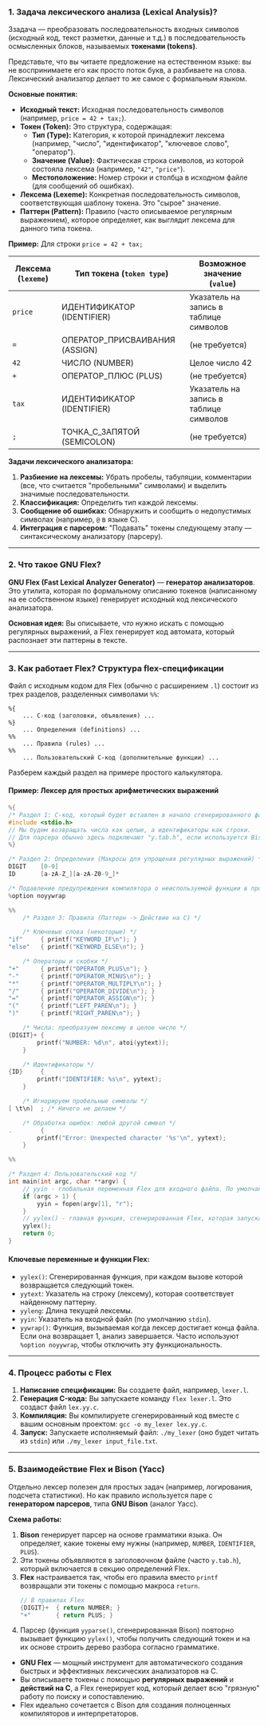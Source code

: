 ### 1. Задача лексического анализа (Lexical Analysis)?

Ззадача — преобразовать последовательность входных символов (исходный код, текст разметки, данные и т.д.) в последовательность осмысленных блоков, называемых **токенами (tokens)**.

Представьте, что вы читаете предложение на естественном языке: вы не воспринимаете его как просто поток букв, а разбиваете на слова. Лексический анализатор делает то же самое с формальным языком.

**Основные понятия:**

*   **Исходный текст:** Исходная последовательность символов (например, `price = 42 + tax;`).
*   **Токен (Token):** Это структура, содержащая:
    *   **Тип (Type):** Категория, к которой принадлежит лексема (например, "число", "идентификатор", "ключевое слово", "оператор").
    *   **Значение (Value):** Фактическая строка символов, из которой состояла лексема (например, `"42"`, `"price"`).
    *   **Местоположение:** Номер строки и столбца в исходном файле (для сообщений об ошибках).
*   **Лексема (Lexeme):** Конкретная последовательность символов, соответствующая шаблону токена. Это "сырое" значение.
*   **Паттерн (Pattern):** Правило (часто описываемое регулярным выражением), которое определяет, как выглядит лексема для данного типа токена.

**Пример:**
Для строки `price = 42 + tax;`

| Лексема (`lexeme`) | Тип токена (`token type`)     | Возможное значение (`value`)      |
| ------------------ | ----------------------------- | --------------------------------- |
| `price`            | ИДЕНТИФИКАТОР (IDENTIFIER)    | Указатель на запись в таблице символов |
| `=`                | ОПЕРАТОР_ПРИСВАИВАНИЯ (ASSIGN)| (не требуется)                    |
| `42`               | ЧИСЛО (NUMBER)                | Целое число 42                    |
| `+`                | ОПЕРАТОР_ПЛЮС (PLUS)          | (не требуется)                    |
| `tax`              | ИДЕНТИФИКАТОР (IDENTIFIER)    | Указатель на запись в таблице символов |
| `;`                | ТОЧКА_С_ЗАПЯТОЙ (SEMICOLON)   | (не требуется)                    |

**Задачи лексического анализатора:**
1.  **Разбиение на лексемы:** Убрать пробелы, табуляции, комментарии (все, что считается "пробельными" символами) и выделить значимые последовательности.
2.  **Классификация:** Определить тип каждой лексемы.
3.  **Сообщение об ошибках:** Обнаружить и сообщить о недопустимых символах (например, `@` в языке C).
4.  **Интеграция с парсером:** "Подавать" токены следующему этапу — синтаксическому анализатору (парсеру).

---

### 2. Что такое GNU Flex?

**GNU Flex (Fast Lexical Analyzer Generator)** — **генератор анализаторов**. Это утилита, которая по формальному описанию токенов (написанному на ее собственном языке) генерирует исходный код лексического анализатора.

**Основная идея:** Вы описываете, *что* нужно искать с помощью регулярных выражений, а Flex генерирует код автомата, который распознает эти паттерны в тексте.

---

### 3. Как работает Flex? Структура flex-спецификации

Файл с исходным кодом для Flex (обычно с расширением `.l`) состоит из трех разделов, разделенных символами `%%`:

```
%{
    ... С-код (заголовки, объявления) ...
%}
    ... Определения (definitions) ...
%%
    ... Правила (rules) ...
%%
    ... Пользовательский С-код (дополнительные функции) ...
```

Разберем каждый раздел на примере простого калькулятора.

#### Пример: Лексер для простых арифметических выражений

```c
%{
/* Раздел 1: С-код, который будет вставлен в начало сгенерированного файла */
#include <stdio.h>
// Мы будем возвращать числа как целые, а идентификаторы как строки.
// Для парсера обычно здесь подключают "y.tab.h", если используется Bison.
%}

/* Раздел 2: Определения (Макросы для упрощения регулярных выражений) */
DIGIT    [0-9]
ID       [a-zA-Z_][a-zA-Z0-9_]*

/* Подавление предупреждения компилятора о неиспользуемой функции в простых примерах */
%option noyywrap

%%
    /* Раздел 3: Правила (Паттерн -> Действие на С) */

    /* Ключевые слова (некоторые) */
"if"     { printf("KEYWORD_IF\n"); }
"else"   { printf("KEYWORD_ELSE\n"); }

    /* Операторы и скобки */
"+"      { printf("OPERATOR_PLUS\n"); }
"-"      { printf("OPERATOR_MINUS\n"); }
"*"      { printf("OPERATOR_MULTIPLY\n"); }
"/"      { printf("OPERATOR_DIVIDE\n"); }
"="      { printf("OPERATOR_ASSIGN\n"); }
"("      { printf("LEFT_PAREN\n"); }
")"      { printf("RIGHT_PAREN\n"); }

    /* Числа: преобразуем лексему в целое число */
{DIGIT}+ {
        printf("NUMBER: %d\n", atoi(yytext));
    }

    /* Идентификаторы */
{ID}     {
        printf("IDENTIFIER: %s\n", yytext);
    }

    /* Игнорируем пробельные символы */
[ \t\n]  ; /* Ничего не делаем */

    /* Обработка ошибок: любой другой символ */
.        {
        printf("Error: Unexpected character '%s'\n", yytext);
    }

%%

/* Раздел 4: Пользовательский код */
int main(int argc, char **argv) {
    // yyin - глобальная переменная Flex для входного файла. По умолчанию stdin.
    if (argc > 1) {
        yyin = fopen(argv[1], "r");
    }
    // yylex() - главная функция, сгенерированная Flex, которая запускает анализ.
    yylex();
    return 0;
}
```

#### Ключевые переменные и функции Flex:

*   `yylex()`: Сгенерированная функция, при каждом вызове которой возвращается следующий токен.
*   `yytext`: Указатель на строку (лексему), которая соответствует найденному паттерну.
*   `yyleng`: Длина текущей лексемы.
*   `yyin`: Указатель на входной файл (по умолчанию `stdin`).
*   `yywrap()`: Функция, вызываемая когда лексер достигает конца файла. Если она возвращает 1, анализ завершается. Часто используют `%option noyywrap`, чтобы отключить эту функциональность.

---

### 4. Процесс работы с Flex

1.  **Написание спецификации:** Вы создаете файл, например, `lexer.l`.
2.  **Генерация C-кода:** Вы запускаете команду `flex lexer.l`. Это создаст файл `lex.yy.c`.
3.  **Компиляция:** Вы компилируете сгенерированный код вместе с вашим основным проектом: `gcc -o my_lexer lex.yy.c`.
4.  **Запуск:** Запускаете исполняемый файл: `./my_lexer` (оно будет читать из `stdin`) или `./my_lexer input_file.txt`.

---

### 5. Взаимодействие Flex и Bison (Yacc)

Отдельно лексер полезен для простых задач (например, логирования, подсчета статистики). Но как правило используется паре с **генератором парсеров**, типа **GNU Bison** (аналог Yacc).

**Схема работы:**
1.  **Bison** генерирует парсер на основе грамматики языка. Он определяет, какие токены ему нужны (например, `NUMBER`, `IDENTIFIER`, `PLUS`).
2.  Эти токены объявляются в заголовочном файле (часто `y.tab.h`), который включается в секцию определений Flex.
3.  **Flex** настраивается так, чтобы его правила вместо `printf` возвращали эти токены с помощью макроса `return`.
    ```c
    // В правилах Flex
    {DIGIT}+  { return NUMBER; }
    "+"       { return PLUS; }
    ```
4.  Парсер (функция `yyparse()`, сгенерированная Bison) повторно вызывает функцию `yylex()`, чтобы получить следующий токен и на их основе строить дерево разбора согласно грамматике.
*   **GNU Flex** — мощный инструмент для автоматического создания быстрых и эффективных лексических анализаторов на C.
*   Вы описываете токены с помощью **регулярных выражений** и **действий на C**, а Flex генерирует код, который делает всю "грязную" работу по поиску и сопоставлению.
*   Flex идеально сочетается с Bison для создания полноценных компиляторов и интерпретаторов.
